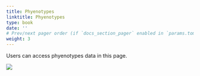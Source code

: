 ```yaml
---
title: Phyenotypes
linktitle: Phyenotypes
type: book
date: ''
# Prev/next pager order (if `docs_section_pager` enabled in `params.toml`)
weight: 3
---
```


Users can access phyenotypes data in this page.

![](phyenotypes.png)
